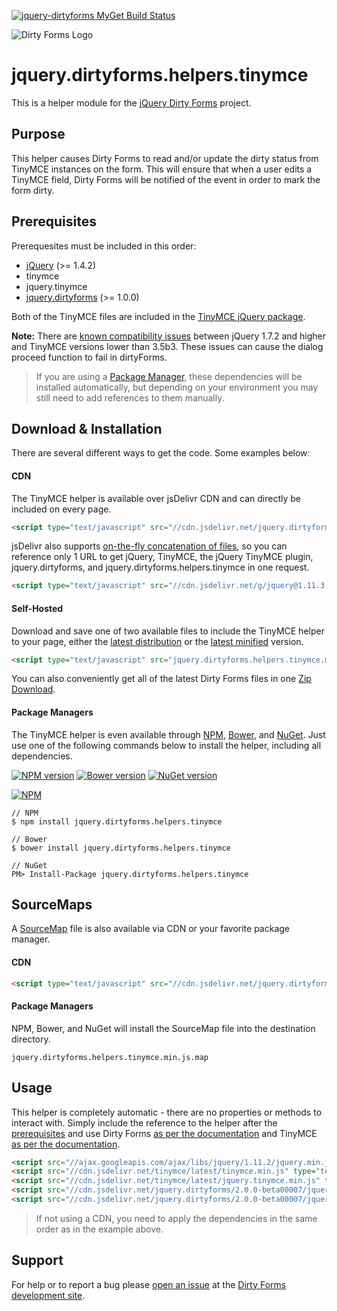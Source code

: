 [![jquery-dirtyforms MyGet Build Status](https://www.myget.org/BuildSource/Badge/jquery-dirtyforms?identifier=193d9dab-a526-484e-8062-9a960322f246)](https://www.myget.org/)

![Dirty Forms Logo](https://raw.githubusercontent.com/snikch/jquery.dirtyforms/master/branding/dirty-forms-logo.png)

# jquery.dirtyforms.helpers.tinymce

This is a helper module for the [jQuery Dirty Forms](https://github.com/snikch/jquery.dirtyforms) project.

## Purpose

This helper causes Dirty Forms to read and/or update the dirty status from TinyMCE instances on the form. This will ensure that when a user edits a TinyMCE field, Dirty Forms will be notified of the event in order to mark the form dirty.

## Prerequisites

Prerequesites must be included in this order:

- [jQuery](http://jquery.com) (>= 1.4.2)
- tinymce
- jquery.tinymce
- [jquery.dirtyforms](https://github.com/snikch/jquery.dirtyforms) (>= 1.0.0)

Both of the TinyMCE files are included in the [TinyMCE jQuery package](http://www.tinymce.com/download/download.php).

**Note:** There are [known compatibility issues](http://bugs.jquery.com/ticket/11527) between jQuery 1.7.2 and higher and TinyMCE versions lower than 3.5b3. These issues can cause the dialog proceed function to fail in dirtyForms.

> If you are using a [Package Manager](#package-managers), these dependencies will be installed automatically, but depending on your environment you may still need to add references to them manually.

## Download & Installation
There are several different ways to get the code. Some examples below:

#### CDN
The TinyMCE helper is available over jsDelivr CDN and can directly be included on every page.
```HTML
<script type="text/javascript" src="//cdn.jsdelivr.net/jquery.dirtyforms/2.0.0-beta00007/jquery.dirtyforms.helpers.tinymce.min.js"></script>
```

jsDelivr also supports [on-the-fly concatenation of files](https://github.com/jsdelivr/jsdelivr#load-multiple-files-with-single-http-request), so you can reference only 1 URL to get jQuery, TinyMCE, the jQuery TinyMCE plugin, jquery.dirtyforms, and jquery.dirtyforms.helpers.tinymce in one request.
```HTML
<script type="text/javascript" src="//cdn.jsdelivr.net/g/jquery@1.11.3,tinymce(tinymce.min.js+jquery.tinymce.min.js),jquery.dirtyforms@2.0.0-beta00007(jquery.dirtyforms.min.js+jquery.dirtyforms.helpers.tinymce.min.js)"></script>
```

#### Self-Hosted
Download and save one of two available files to include the TinyMCE helper to your page, either the [latest distribution](https://raw.githubusercontent.com/NightOwl888/jquery.dirtyforms.helpers.tinymce.dist/master/jquery.dirtyforms.helpers.tinymce.js) or the [latest minified](https://raw.githubusercontent.com/NightOwl888/jquery.dirtyforms.helpers.tinymce.dist/master/jquery.dirtyforms.helpers.tinymce.min.js) version.
```HTML
<script type="text/javascript" src="jquery.dirtyforms.helpers.tinymce.min.js"></script>
```

You can also conveniently get all of the latest Dirty Forms files in one [Zip Download](https://github.com/NightOwl888/jquery.dirtyforms.dist/archive/master.zip).

#### Package Managers
The TinyMCE helper is even available through [NPM](http://npmjs.org), [Bower](http://bower.io), and [NuGet](https://www.nuget.org/). Just use one of the following commands below to install the helper, including all dependencies.

[![NPM version](https://badge.fury.io/js/jquery.dirtyforms.helpers.tinymce.svg)](http://www.npmjs.org/package/jquery.dirtyforms.helpers.tinymce)
[![Bower version](https://badge.fury.io/bo/jquery.dirtyforms.helpers.tinymce.svg)](http://bower.io/search/?q=jquery.dirtyforms.helpers.tinymce)
[![NuGet version](https://badge.fury.io/nu/jquery.dirtyforms.helpers.tinymce.svg)](https://www.nuget.org/packages/jquery.dirtyforms.helpers.tinymce/)

[![NPM](https://nodei.co/npm/jquery.dirtyforms.helpers.tinymce.png?compact=true)](https://nodei.co/npm/jquery.dirtyforms.helpers.tinymce/)
```
// NPM
$ npm install jquery.dirtyforms.helpers.tinymce

// Bower
$ bower install jquery.dirtyforms.helpers.tinymce

// NuGet
PM> Install-Package jquery.dirtyforms.helpers.tinymce
```

## SourceMaps

A [SourceMap](https://docs.google.com/document/d/1U1RGAehQwRypUTovF1KRlpiOFze0b-_2gc6fAH0KY0k/edit?hl=en_US&pli=1&pli=1) file is also available via CDN or your favorite package manager.

#### CDN

```HTML
<script type="text/javascript" src="//cdn.jsdelivr.net/jquery.dirtyforms/2.0.0-beta00007/jquery.dirtyforms.helpers.tinymce.min.js.map"></script>
```

#### Package Managers

NPM, Bower, and NuGet will install the SourceMap file into the destination directory.

```
jquery.dirtyforms.helpers.tinymce.min.js.map
```

## Usage

This helper is completely automatic - there are no properties or methods to interact with. Simply include the reference to the helper after the [prerequisites](#prerequisites) and use Dirty Forms [as per the documentation](https://github.com/snikch/jquery.dirtyforms#usage) and TinyMCE [as per the documentation](http://www.tinymce.com/wiki.php/Installation).

```HTML
<script src="//ajax.googleapis.com/ajax/libs/jquery/1.11.2/jquery.min.js" type="text/javascript"></script>
<script src="//cdn.jsdelivr.net/tinymce/latest/tinymce.min.js" type="text/javascript"></script>
<script src="//cdn.jsdelivr.net/tinymce/latest/jquery.tinymce.min.js" type="text/javascript"></script>
<script src="//cdn.jsdelivr.net/jquery.dirtyforms/2.0.0-beta00007/jquery.dirtyforms.min.js" type="text/javascript"></script>
<script src="//cdn.jsdelivr.net/jquery.dirtyforms/2.0.0-beta00007/jquery.dirtyforms.helpers.tinymce.min.js" type="text/javascript"></script>
```

> If not using a CDN, you need to apply the dependencies in the same order as in the example above.


## Support

For help or to report a bug please [open an issue](https://github.com/snikch/jquery.dirtyforms/issues/new) at the [Dirty Forms development site](https://github.com/snikch/jquery.dirtyforms/).
